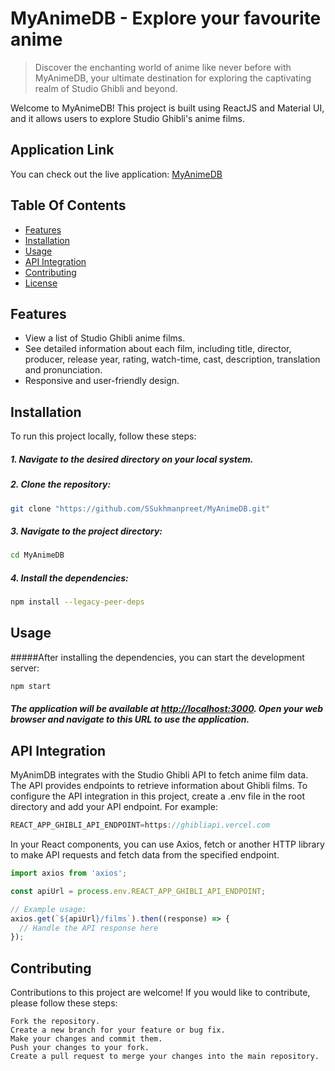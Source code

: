 # MyAnimeDB - Explore your favourite anime
> Discover the enchanting world of anime like never before with MyAnimeDB, your ultimate destination for exploring the captivating realm of Studio Ghibli and beyond.

Welcome to MyAnimeDB! This project is built using ReactJS and Material UI, and it allows users to explore Studio Ghibli's anime films.

## Application Link
You can check out the live application: [MyAnimeDB](https://my-anime-db.netlify.app/ "MyAnimeDB")

## Table Of Contents
- [Features](#features)
- [Installation](#installation)
- [Usage](#usage)
- [API Integration](#api-integration)
- [Contributing](#contributing)
- [License](#license)

## Features
- View a list of Studio Ghibli anime films.
- See detailed information about each film, including title, director, producer, release year, rating, watch-time, cast, description, translation and pronunciation.
- Responsive and user-friendly design.

## Installation
To run this project locally, follow these steps:
##### 1. Navigate to the desired directory on your local system.
##### 2. Clone the repository:

````bash
git clone "https://github.com/SSukhmanpreet/MyAnimeDB.git"
````

##### 3. Navigate to the project directory:

````bash
cd MyAnimeDB
````

##### 4. Install the dependencies:

````bash
npm install --legacy-peer-deps
````

## Usage
#####After installing the dependencies, you can start the development server:

````bash
npm start
````


##### The application will be available at [http://localhost:3000](http://localhost:3000 "http://localhost:3000"). Open your web browser and navigate to this URL to use the application.

## API Integration
MyAnimDB integrates with the Studio Ghibli API to fetch anime film data. The API provides endpoints to retrieve information about Ghibli films.
To configure the API integration in this project, create a .env file in the root directory and add your API endpoint. For example:

````javascript
REACT_APP_GHIBLI_API_ENDPOINT=https://ghibliapi.vercel.com
````

In your React components, you can use Axios, fetch or another HTTP library to make API requests and fetch data from the specified endpoint.

```javascript
import axios from 'axios';

const apiUrl = process.env.REACT_APP_GHIBLI_API_ENDPOINT;

// Example usage:
axios.get(`${apiUrl}/films`).then((response) => {
  // Handle the API response here
});

```

## Contributing
Contributions to this project are welcome!
If you would like to contribute, please follow these steps:

    Fork the repository.
    Create a new branch for your feature or bug fix.
    Make your changes and commit them.
    Push your changes to your fork.
    Create a pull request to merge your changes into the main repository.

